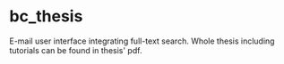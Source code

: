 # bc_thesis

E-mail user interface integrating full-text search. Whole thesis including tutorials can be found in thesis' pdf.
